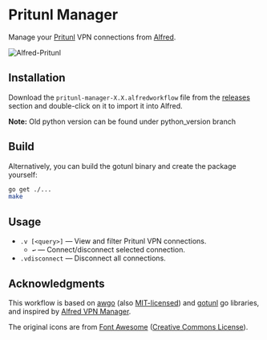 
Pritunl Manager
==================

Manage your [Pritunl][pritunl] VPN connections from [Alfred][alfred].

![Alfred-Pritunl][demo]

Installation
------------

Download the `pritunl-manager-X.X.alfredworkflow` file from the [releases][release] section and double-click on it to import it into Alfred.

**Note:** Old python version can be found under python_version branch


Build
-----
Alternatively, you can build the gotunl binary and create the package yourself:

```bash
go get ./...
make
```


Usage
-----

- `.v [<query>]` — View and filter Pritunl VPN connections.
    - `↩` — Connect/disconnect selected connection.
- `.vdisconnect` — Disconnect all connections.


Acknowledgments
----------------

This workflow is based on [awgo][aw] (also [MIT-licensed][mit]) and [gotunl][gotunl] go libraries, and inspired by [Alfred VPN Manager][alfred-vpn-manager].

The original icons are from [Font Awesome][font-awesome] ([Creative Commons License][font-awesome-license]).


[pritunl]: https://github.com/pritunl/pritunl
[demo]: https://raw.githubusercontent.com/cghdev/alfred-pritunl/master/demo.gif "Alfred-Pritunl"
[font-awesome]: http://fontawesome.io/
[alfred]: http://www.alfredapp.com/
[aw]: https://github.com/deanishe/awgo
[mit]: http://opensource.org/licenses/MIT
[font-awesome-license]: https://fontawesome.com/license
[alfred-vpn-manager]: https://github.com/deanishe/alfred-vpn-manager/
[gotunl]: https://github.com/cghdev/gotunl
[release]: https://github.com/cghdev/alfred-pritunl/releases